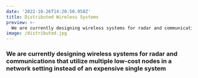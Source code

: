 ```yaml
---
date: '2022-10-26T14:20:50.958Z'
title: Distributed Wireless Systems
preview: >-
  We are currently designing wireless systems for radar and communications that utilize multiple low-cost nodes in a network setting instead of an expensive single system.
image: /distributed.jpg
---
```


### We are currently designing wireless systems for radar and communications that utilize multiple low-cost nodes in a network setting instead of an expensive single system